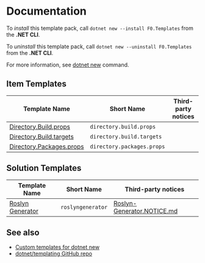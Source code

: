 # Documentation

To _install_ this template pack, call `dotnet new --install F0.Templates` from the **.NET CLI**.

To _uninstall_ this template pack, call `dotnet new --uninstall F0.Templates` from the **.NET CLI**.

For more information, see [dotnet new](https://docs.microsoft.com/dotnet/core/tools/dotnet-new) command.

## Item Templates

| Template Name                                      | Short Name                 | Third-party notices |
|----------------------------------------------------|----------------------------|---------------------|
| [Directory.Build.props][directorybuildprops]       | `directory.build.props`    |                     |
| [Directory.Build.targets][directorybuildtargets]   | `directory.build.targets`  |                     |
| [Directory.Packages.props][directorypackagesprops] | `directory.packages.props` |                     |

[directorybuildprops]: ./item/Directory-Build-props.md
[directorybuildtargets]: ./item/Directory-Build-targets.md
[directorypackagesprops]: ./item/Directory-Packages-props.md

## Solution Templates

| Template Name                        | Short Name        | Third-party notices                                 |
|--------------------------------------|-------------------|-----------------------------------------------------|
| [Roslyn Generator][roslyngenerator]  | `roslyngenerator` | [Roslyn-Generator.NOTICE.md][roslyngeneratornotice] |

[roslyngenerator]: ./solution/Roslyn-Generator
[roslyngeneratornotice]: ./solution/Roslyn-Generator.NOTICE.md

## See also
- [Custom templates for dotnet new](https://docs.microsoft.com/dotnet/core/tools/custom-templates)
- [dotnet/templating GitHub repo](https://github.com/dotnet/templating)
